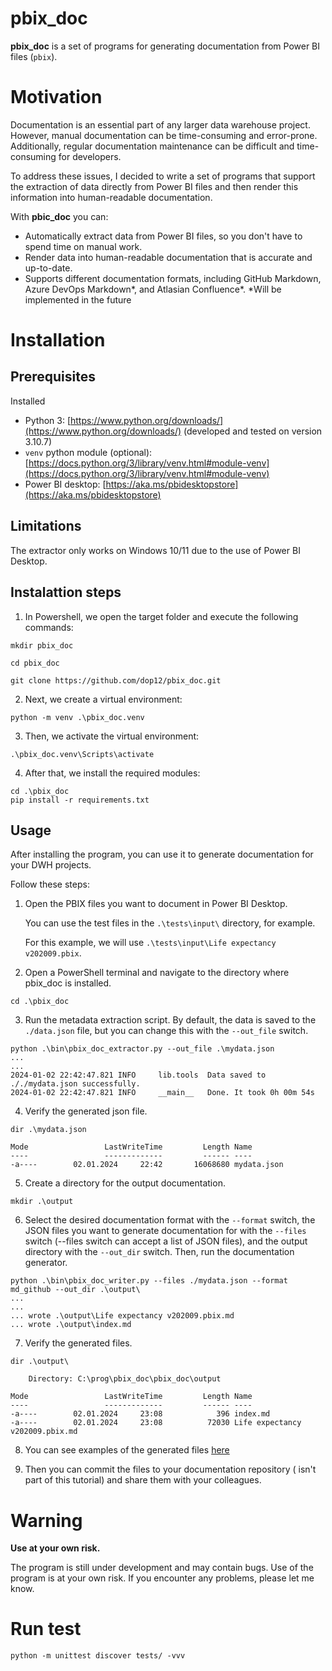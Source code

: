# pbix_doc

**pbix_doc** is a set of programs for generating documentation from Power BI files (`pbix`).

# Motivation

Documentation is an essential part of any larger data warehouse project. However, manual documentation can be time-consuming and error-prone. Additionally, regular documentation maintenance can be difficult and time-consuming for developers.

To address these issues, I decided to write a set of programs that support the extraction of data directly from Power BI files and then render this information into human-readable documentation.

With **pbic_doc** you can:

* Automatically extract data from Power BI files, so you don't have to spend time on manual work.
* Render data into human-readable documentation that is accurate and up-to-date.
* Supports different documentation formats, including GitHub Markdown, Azure DevOps Markdown*, and Atlasian Confluence*. *Will be implemented in the future

# Installation

## Prerequisites
Installed 
* Python 3: [https://www.python.org/downloads/](https://www.python.org/downloads/) (developed and tested on version 3.10.7)
* `venv` python module (optional): [https://docs.python.org/3/library/venv.html#module-venv](https://docs.python.org/3/library/venv.html#module-venv) 
* Power BI desktop: [https://aka.ms/pbidesktopstore](https://aka.ms/pbidesktopstore)

## Limitations

The extractor only works on Windows 10/11 due to the use of Power BI Desktop.

## Instalattion steps
1. In Powershell, we open the target folder and execute the following commands:
```
mkdir pbix_doc

cd pbix_doc

git clone https://github.com/dop12/pbix_doc.git
```
2. Next, we create a virtual environment:
```
python -m venv .\pbix_doc.venv
```
3. Then, we activate the virtual environment:
```
.\pbix_doc.venv\Scripts\activate
```
4. After that, we install the required modules:
```
cd .\pbix_doc
pip install -r requirements.txt
```
## Usage

After installing the program, you can use it to generate documentation for your DWH projects. 

Follow these steps:

1. Open the PBIX files you want to document in Power BI Desktop.

    You can use the test files in the `.\tests\input\` directory, for example.
   
    For this example, we will use `.\tests\input\Life expectancy v202009.pbix`.

2. Open a PowerShell terminal and navigate to the directory where pbix_doc is installed.

```
cd .\pbix_doc
```

3. Run the metadata extraction script. By default, the data is saved to the `./data.json` file, but you can change this with the `--out_file` switch.
```
python .\bin\pbix_doc_extractor.py --out_file .\mydata.json
...
...
2024-01-02 22:42:47.821 INFO     lib.tools  Data saved to ././mydata.json successfully.
2024-01-02 22:42:47.821 INFO     __main__   Done. It took 0h 00m 54s
```
4. Verify the generated json file.
```
dir .\mydata.json

Mode                 LastWriteTime         Length Name
----                 -------------         ------ ----
-a----        02.01.2024     22:42       16068680 mydata.json

```

5. Create a directory for the output documentation.

```
mkdir .\output
```
6. Select the desired documentation format with the `--format` switch, the JSON files you want to generate documentation for with the `--files` switch (--files switch can accept a list of JSON files), and the output directory with the `--out_dir` switch. Then, run the documentation generator.
```
python .\bin\pbix_doc_writer.py --files ./mydata.json --format md_github --out_dir .\output\
...
...
... wrote .\output\Life expectancy v202009.pbix.md
... wrote .\output\index.md
```

7. Verify the generated files.
```
dir .\output\

    Directory: C:\prog\pbix_doc\pbix_doc\output

Mode                 LastWriteTime         Length Name
----                 -------------         ------ ----
-a----        02.01.2024     23:08            396 index.md
-a----        02.01.2024     23:08          72030 Life expectancy v202009.pbix.md
```
8. You can see examples of the generated files [here](./tests/output/index.md) 

8. Then you can commit the files to your documentation repository ( isn't part of this tutorial) and share them with your colleagues.

# Warning

**Use at your own risk.**

The program is still under development and may contain bugs. Use of the program is at your own risk. If you encounter any problems, please let me know.

# Run test 
```python -m unittest discover tests/ -vvv```

